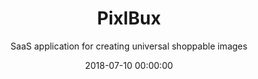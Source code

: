 ---
title: 'PixlBux'
subtitle: 'SaaS application for creating universal shoppable images'
date: 2018-07-10 00:00:00
icon: android
description: Board is a stylish full-width masonry grid theme. Made for designers, artists, photographers and developers to show off their best work.
featured_image: 'https://www.qr-code-generator.com/wp-content/themes/qr/new_structure/generator/dist/generator/assets/images/websiteQRCode_noFrame.png'
---